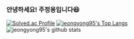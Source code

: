 ### 안녕하세요! 주정용입니다😆
[![Solved.ac Profile](http://mazassumnida.wtf/api/v2/generate_badge?boj=jeongyong95)](https://solved.ac/jeongyong95/)
[![jeongyong95's Top Langs](https://github-readme-stats.vercel.app/api/top-langs/?username=jeongyong95&layout=compact&&hide_border=true)](https://github.com/jeongyong95)  
![jeongyong95's github stats](https://github-readme-stats.vercel.app/api?username=jeongyong95&show_icons=true)
<!--
**jeongyong95/jeongyong95** is a ✨ _special_ ✨ repository because its `README.md` (this file) appears on your GitHub profile.

Here are some ideas to get you started:

- 🔭 I’m currently working on ...
- 🌱 I’m currently learning ...
- 👯 I’m looking to collaborate on ...
- 🤔 I’m looking for help with ...
- 💬 Ask me about ...
- 📫 How to reach me: ...
- 😄 Pronouns: ...
- ⚡ Fun fact: ...
-->
